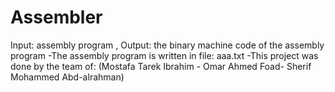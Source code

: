 # Assembler
Input: assembly program , Output: the binary machine code of the assembly program
-The assembly program is written in file: aaa.txt
-This project was done by the team of:
   (Mostafa Tarek Ibrahim - Omar Ahmed Foad- Sherif Mohammed Abd-alrahman)
